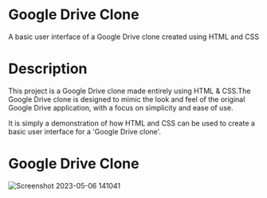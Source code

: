 # Google Drive Clone
A basic user interface of a Google Drive clone created using HTML and CSS 

# Description
This project is a Google Drive clone made entirely using HTML & CSS.The Google Drive clone is designed to mimic the look and feel of the original Google Drive application, with a focus on simplicity and ease of use. 

It is simply a demonstration of how HTML and CSS can be used to create a basic user interface for a 'Google Drive clone'.

# Google Drive Clone
![Screenshot 2023-05-06 141041](https://user-images.githubusercontent.com/127955895/236614023-3ef24d3e-911c-4d71-bcdb-8edb8ede070a.png)
